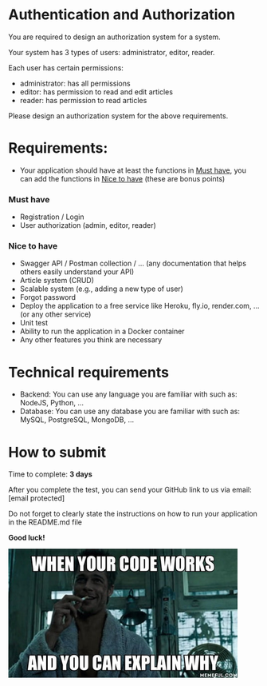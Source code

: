 # Authentication and Authorization

You are required to design an authorization system for a system.

Your system has 3 types of users: administrator, editor, reader.

Each user has certain permissions:

- administrator: has all permissions
- editor: has permission to read and edit articles
- reader: has permission to read articles

Please design an authorization system for the above requirements.

# Requirements:

- Your application should have at least the functions in [Must have](#must-have), you can add the functions in [Nice to have](#nice-to-have) (these are bonus points)

### Must have

- Registration / Login
- User authorization (admin, editor, reader)

### Nice to have

- Swagger API / Postman collection / ... (any documentation that helps others easily understand your API)
- Article system (CRUD)
- Scalable system (e.g., adding a new type of user)
- Forgot password
- Deploy the application to a free service like Heroku, fly.io, render.com, ... (or any other service)
- Unit test
- Ability to run the application in a Docker container
- Any other features you think are necessary

# Technical requirements

- Backend: You can use any language you are familiar with such as: NodeJS, Python, ...
- Database: You can use any database you are familiar with such as: MySQL, PostgreSQL, MongoDB, ...

# How to submit

Time to complete: **3 days**

After you complete the test, you can send your GitHub link to us via email: [email protected]

Do not forget to clearly state the instructions on how to run your application in the README.md file

**Good luck!**

![Your Code Work](/assets/meme.png)
